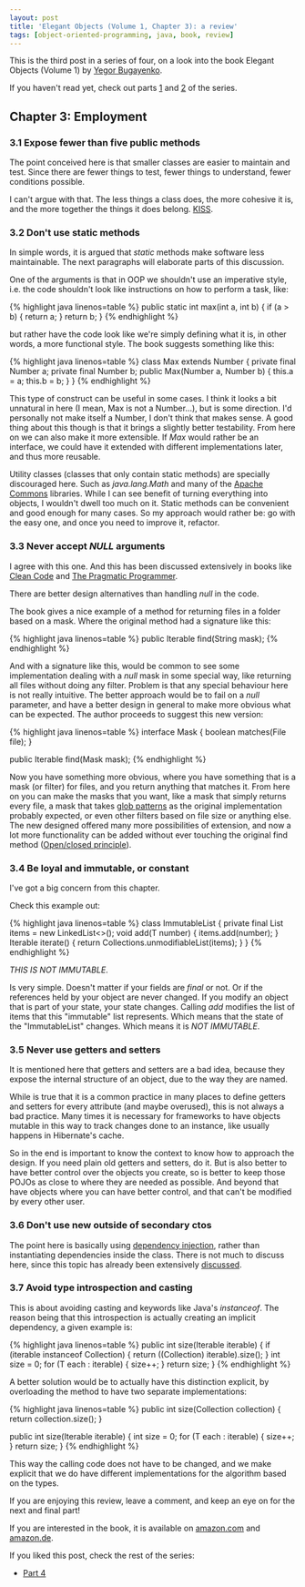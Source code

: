 ```yaml
---
layout: post
title: 'Elegant Objects (Volume 1, Chapter 3): a review'
tags: [object-oriented-programming, java, book, review]
---
```


This is the third post in a series of four, on a look into the book Elegant Objects (Volume 1) by [Yegor Bugayenko](http://www.yegor256.com/).

If you haven't read yet, check out parts [1]({{site.baseurl}}/blog/2017/05/28/elegant-objects-volume-1-review-chapter-1) and [2]({{site.baseurl}}/blog/2017/06/18/elegant-objects-volume-1-review-chapter-2) of the series.

## Chapter 3: Employment

### 3.1 Expose fewer than five public methods

The point conceived here is that smaller classes are easier to maintain and test. 
Since there are fewer things to test, fewer things to understand, fewer conditions possible.

I can't argue with that. 
The less things a class does, the more cohesive it is, and the more together the things it does belong.
[KISS](http://people.apache.org/~fhanik/kiss.html).

### 3.2 Don't use static methods

In simple words, it is argued that _static_ methods make software less maintainable. The next paragraphs will elaborate parts of this discussion.

One of the arguments is that in OOP we shouldn't use an imperative style, i.e. the code shouldn't look like instructions on how to perform a task, like:

{% highlight java linenos=table %}
public static int max(int a, int b) {
    if (a > b) {
        return a;
    }
    return b;
}
{% endhighlight %}

but rather have the code look like we're simply defining what it is, in other words, a more functional style. 
The book suggests something like this:

{% highlight java linenos=table %}
class Max extends Number {
    private final Number a;
    private final Number b;
    public Max(Number a, Number b) {
        this.a = a;
        this.b = b;
    }
}
{% endhighlight %}

This type of construct can be useful in some cases.
I think it looks a bit unnatural in here (I mean, Max is not a Number...), but is some direction. I'd personally not make itself a Number, I don't think that makes sense.
A good thing about this though is that it brings a slightly better testability.
From here on we can also make it more extensible. If _Max_ would rather be an interface, we could have it extended with different implementations later, and thus more reusable.


Utility classes (classes that only contain static methods) are specially discouraged here. 
Such as _java.lang.Math_ and many of the [Apache Commons](https://commons.apache.org/) libraries.
While I can see benefit of turning everything into objects, I wouldn't dwell too much on it. 
Static methods can be convenient and good enough for many cases. So my approach would rather be: go with the easy one, and once you need to improve it, refactor.


### 3.3 Never accept _NULL_ arguments

I agree with this one. And this has been discussed extensively in books like [Clean Code](http://amzn.to/2vL89Nb) and [The Pragmatic Programmer](http://amzn.to/2uK8KSk).

There are better design alternatives than handling _null_ in the code. 

The book gives a nice example of a method for returning files in a folder based on a mask. Where the original method had a signature like this:

{% highlight java linenos=table %}
public Iterable<File> find(String mask);
{% endhighlight %}

And with a signature like this, would be common to see some implementation dealing with a _null_ mask in some special way, like returning all files without doing any filter.
Problem is that any special behaviour here is not really intuitive. 
The better approach would be to fail on a _null_ parameter, and have a better design in general to make more obvious what can be expected.
The author proceeds to suggest this new version:

{% highlight java linenos=table %}
interface Mask {
    boolean matches(File file);
}

public Iterable<File> find(Mask mask);
{% endhighlight %}

Now you have something more obvious, where you have something that is a mask (or filter) for files, and you return anything that matches it.
From here on you can make the masks that you want, like a mask that simply returns every file, a mask that takes [glob patterns](https://en.wikipedia.org/wiki/Glob_(programming)) as the original implementation probably expected, or even other filters based on file size or anything else.
The new designed offered many more possibilities of extension, and now a lot more functionality can be added without ever touching the original find method ([Open/closed principle](https://en.wikipedia.org/wiki/Open/closed_principle)).

### 3.4 Be loyal and immutable, or constant

I've got a big concern from this chapter.

Check this example out:

{% highlight java linenos=table %}
class ImmutableList<T> {
    private final List<T> items = new LinkedList<>();
    void add(T number) {
        items.add(number);
    }
    Iterable<T> iterate() {
        return Collections.unmodifiableList(items);
    }
}
{% endhighlight %}

*THIS IS NOT IMMUTABLE*.

Is very simple. Doesn't matter if your fields are _final_ or not. 
Or if the references held by your object are never changed.
If you modify an object that is part of your state, your state changes.
Calling _add_ modifies the list of items that this "immutable" list represents.
Which means that the state of the "ImmutableList" changes.
Which means it is _NOT IMMUTABLE_.

### 3.5 Never use getters and setters

It is mentioned here that getters and setters are a bad idea, because they expose the internal structure of an object, due to the way they are named.

While is true that it is a common practice in many places to define getters and setters for every attribute (and maybe overused), this is not always a bad practice.
Many times it is necessary for frameworks to have objects mutable in this way to track changes done to an instance, like usually happens in Hibernate's cache.

So in the end is important to know the context to know how to approach the design. 
If you need plain old getters and setters, do it.
But is also better to have better control over the objects you create, so is better to keep those POJOs as close to where they are needed as possible.
And beyond that have objects where you can have better control, and that can't be modified by every other user.

### 3.6 Don't use new outside of secondary ctos

The point here is basically using [dependency injection](https://en.wikipedia.org/wiki/Dependency_injection), rather than instantiating dependencies inside the class.
There is not much to discuss here, since this topic has already been extensively [discussed](https://martinfowler.com/articles/injection.html).

### 3.7 Avoid type introspection and casting

This is about avoiding casting and keywords like Java's _instanceof_. 
The reason being that this introspection is actually creating an implicit dependency, a given example is:

{% highlight java linenos=table %}
public <T> int size(Iterable<T> iterable) {
    if (iterable instanceof Collection<T>) {
        return ((Collection<T>) iterable).size();
    }
    int size = 0;
    for (T each : iterable) {
        size++;
    }
    return size;
}
{% endhighlight %}

A better solution would be to actually have this distinction explicit, by overloading the method to have two separate implementations:

{% highlight java linenos=table %}
public <T> int size(Collection<T> collection) {
    return collection.size();
}

public <T> int size(Iterable<T> iterable) {
    int size = 0;
    for (T each : iterable) {
        size++;
    }
    return size;
}
{% endhighlight %}

This way the calling code does not have to be changed, and we make explicit that we do have different implementations for the algorithm based on the types.


If you are enjoying this review, leave a comment, and keep an eye on for the next and final part!

If you are interested in the book, it is available on [amazon.com](http://amzn.to/2qOrGNj) and [amazon.de](http://amzn.to/2qO5wuI).

If you liked this post, check the rest of the series:
* [Part 4]({{site.baseurl}}/blog/2017/07/30/elegant-objects-volume-1-review-chapter-4)